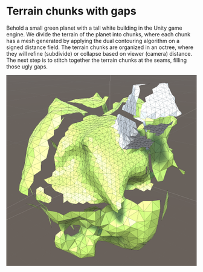 # Terrain chunks with gaps

Behold a small green planet with a tall white building in the Unity game engine. We divide the terrain of the planet into chunks, where each chunk has a mesh generated by applying the dual contouring algorithm on a signed distance field. The terrain chunks are organized in an octree, where they will refine (subdivide) or collapse based on viewer (camera) distance. The next step is to stitch together the terrain chunks at the seams, filling those ugly gaps.

![Terrain chunks without seams](unseamly.png)
